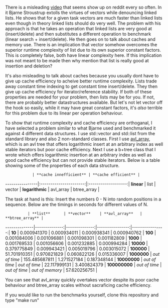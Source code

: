 There is a misleading [video](https://www.youtube.com/watch?v=YQs6IC-vgmo) that seems show up on reddit every so often. In it Bjarne Stroustrup extolls the virtues of vectors while denouncing linked lists. He shows that for a given task vectors are much faster than linked lists even though in theory linked lists should do very well. The problem with his approach is that he takes an operation that linked lists are very good at (insert/delete) and then substitutes a different operation to benchmark (linear search + insert/delete). He then goes on to talk about caches and memory use. There is an implication that vector somehow overcomes the superior runtime complexity of list due to its own superior constant factors. This is completely false, both have linear complexity here. If this implication was not meant to be made then why mention that list is really good at insertion and deletion?

It's also misleading to talk about caches because you usually dont have to give up cache efficiency to acheive better runtime complexity. Lists trade away constant time indexing to get constant time insert/delete. They then give up cache efficiency for iterator/reference stability.  If both of these properties are needed for your problem, then lists may be for you. If not, there are probably better datastructures available. But let's not let vector off the hook so easily, while it may have great constant factors, it's *also* terrible for this problem due to its linear per operation behaviour.

To show that runtime complexity and cache efficiency are orthoganal, I have selected a problem similar to what Bjarne used and benchmarked it against 4 different data structures. I use std::vector and std::list from the standard library and also 2 non-standard classes. First I use [avl_array](http://avl-array.sourceforge.net/), which is an avl tree that offers logarithmic insert at an arbitrary index as well stable iterators but poor cache efficiency. Next I use a b+tree class that I wrote which offers logarithmic insertion at an arbitrary index as well as good cache efficiency but can not provide stable iterators. Below is a table showing some of the properties of each data structure.

                | **cache innefficient** | **cache efficient** |
----------------|:----------------------:|:-------------------:|
**linear**      | list                   | vector              |
**logarithmic** | avl_array              | btree_array         |


The task at hand is this: Insert the numbers 0 - N into random positions in a sequence. Below are the timings in seconds for different values of N.

              | **list**      | **vector**    | **avl_array**   | **btree_array** |
--------------|--------------:|--------------:|----------------:|----------------:|
**10**        | 0.000941370   | 0.000934011   | 0.000938341     | 0.000940762     |
**100**       | 0.001084006   | 0.001096881   | 0.001098301     | 0.001182809     |
**1000**      | 0.001769533   | 0.001056606   | 0.001232885     | 0.000994284     |
**10000**     | 0.379775849   | 0.009943421   | 0.005019796     | 0.003015072     |
**100000**    | 51.701910351  | 0.970821829   | 0.060822126     | 0.015336007     |
**1000000**   | *out of time* | 155.485687811 | 1.271527184     | 0.187348144     |
**10000000**  | *out of time* | *out of time* | 22.117999131    | 3.400824379     |
**100000000** | *out of time* | *out of time* | *out of memory* | 57.620256751    |

You can see that avl_array quickly overtakes vector despite its poor cache behaviour and btree_array scales without sacraficing cache efficiency.

If you would like to run the benchmarks yourself, clone this repository and type "make run"
